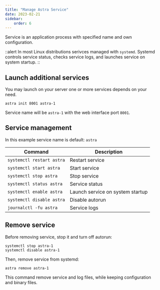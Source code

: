 ```yaml
---
title: "Manage Astra Service"
date: 2023-02-21
sidebar:
    order: 6
---
```


Service is an application process with specified name and own configuration.

::alert
In most Linux distributions serivces managed with `systemd`. Systemd controls service status, checks service logs, and launches service on system startup.
::

## Launch additional services

You may launch on your server one or more services depends on your need.

```
astra init 8001 astra-1
```

Service name will be `astra-1` with the web interface port `8001`.

## Service management

In this example service name is default: `astra`

| Command | Description |
| --- | --- |
| `systemctl restart astra` | Restart service |
| `systemctl start astra` | Start service |
| `systemctl stop astra` | Stop service |
| `systemctl status astra` | Service status |
| `systemctl enable astra` | Launch service on system startup |
| `systemctl disable astra` | Disable autorun |
| `journalctl -fu astra` | Service logs |

## Remove service

Before removing service, stop it and turn off autorun:

```
systemctl stop astra-1
systemctl disable astra-1
```

Then, remove service from systemd:

```
astra remove astra-1
```

This command remove service and log files, while keeping configuration and binary files.
